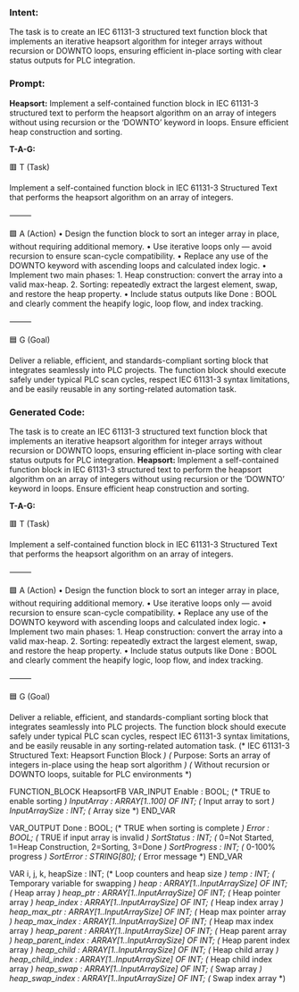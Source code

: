 ### Intent:
The task is to create an IEC 61131-3 structured text function block that implements an iterative heapsort algorithm for integer arrays without recursion or DOWNTO loops, ensuring efficient in-place sorting with clear status outputs for PLC integration.

### Prompt:
**Heapsort:**
Implement a self-contained function block in IEC 61131-3 structured text to perform the heapsort algorithm on an array of integers without using recursion or the ‘DOWNTO’ keyword in loops. Ensure efficient heap construction and sorting.

**T-A-G:**

🟥 T (Task)

Implement a self-contained function block in IEC 61131-3 Structured Text that performs the heapsort algorithm on an array of integers.

⸻

🟩 A (Action)
	•	Design the function block to sort an integer array in place, without requiring additional memory.
	•	Use iterative loops only — avoid recursion to ensure scan-cycle compatibility.
	•	Replace any use of the DOWNTO keyword with ascending loops and calculated index logic.
	•	Implement two main phases:
	1.	Heap construction: convert the array into a valid max-heap.
	2.	Sorting: repeatedly extract the largest element, swap, and restore the heap property.
	•	Include status outputs like Done : BOOL and clearly comment the heapify logic, loop flow, and index tracking.

⸻

🟦 G (Goal)

Deliver a reliable, efficient, and standards-compliant sorting block that integrates seamlessly into PLC projects. The function block should execute safely under typical PLC scan cycles, respect IEC 61131-3 syntax limitations, and be easily reusable in any sorting-related automation task.

### Generated Code:
The task is to create an IEC 61131-3 structured text function block that implements an iterative heapsort algorithm for integer arrays without recursion or DOWNTO loops, ensuring efficient in-place sorting with clear status outputs for PLC integration.
**Heapsort:**
Implement a self-contained function block in IEC 61131-3 structured text to perform the heapsort algorithm on an array of integers without using recursion or the ‘DOWNTO’ keyword in loops. Ensure efficient heap construction and sorting.

**T-A-G:**

🟥 T (Task)

Implement a self-contained function block in IEC 61131-3 Structured Text that performs the heapsort algorithm on an array of integers.

⸻

🟩 A (Action)
	•	Design the function block to sort an integer array in place, without requiring additional memory.
	•	Use iterative loops only — avoid recursion to ensure scan-cycle compatibility.
	•	Replace any use of the DOWNTO keyword with ascending loops and calculated index logic.
	•	Implement two main phases:
	1.	Heap construction: convert the array into a valid max-heap.
	2.	Sorting: repeatedly extract the largest element, swap, and restore the heap property.
	•	Include status outputs like Done : BOOL and clearly comment the heapify logic, loop flow, and index tracking.

⸻

🟦 G (Goal)

Deliver a reliable, efficient, and standards-compliant sorting block that integrates seamlessly into PLC projects. The function block should execute safely under typical PLC scan cycles, respect IEC 61131-3 syntax limitations, and be easily reusable in any sorting-related automation task.
(* IEC 61131-3 Structured Text: Heapsort Function Block *)
(* Purpose: Sorts an array of integers in-place using the heap sort algorithm *)
(* Without recursion or DOWNTO loops, suitable for PLC environments *)

FUNCTION_BLOCK HeapsortFB
VAR_INPUT
    Enable : BOOL;          (* TRUE to enable sorting *)
    InputArray : ARRAY[1..100] OF INT; (* Input array to sort *)
    InputArraySize : INT;    (* Array size *)
END_VAR

VAR_OUTPUT
    Done : BOOL;             (* TRUE when sorting is complete *)
    Error : BOOL;            (* TRUE if input array is invalid *)
    SortStatus : INT;        (* 0=Not Started, 1=Heap Construction, 2=Sorting, 3=Done *)
    SortProgress : INT;       (* 0-100% progress *)
    SortError : STRING[80];  (* Error message *)
END_VAR

VAR
    i, j, k, heapSize : INT; (* Loop counters and heap size *)
    temp : INT;                (* Temporary variable for swapping *)
    heap : ARRAY[1..InputArraySize] OF INT; (* Heap array *)
    heap_ptr : ARRAY[1..InputArraySize] OF INT; (* Heap pointer array *)
    heap_index : ARRAY[1..InputArraySize] OF INT; (* Heap index array *)
    heap_max_ptr : ARRAY[1..InputArraySize] OF INT; (* Heap max pointer array *)
    heap_max_index : ARRAY[1..InputArraySize] OF INT; (* Heap max index array *)
    heap_parent : ARRAY[1..InputArraySize] OF INT; (* Heap parent array *)
    heap_parent_index : ARRAY[1..InputArraySize] OF INT; (* Heap parent index array *)
    heap_child : ARRAY[1..InputArraySize] OF INT; (* Heap child array *)
    heap_child_index : ARRAY[1..InputArraySize] OF INT; (* Heap child index array *)
    heap_swap : ARRAY[1..InputArraySize] OF INT; (* Swap array *)
    heap_swap_index : ARRAY[1..InputArraySize] OF INT; (* Swap index array *)
